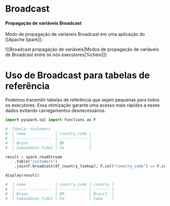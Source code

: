 # Broadcast

#### Propagação de variáveis Broadcast

Modo de propagação de variáveis Broadcast em uma aplicação do [[Apache Spark]]:

![[Broadcast propagação de variáveis|Modos de propagação de variáveis de Broadcast entre os nós executores|%cheio|]]

# Uso de Broadcast para tabelas de referência

Podemos transmitir tabelas de referência que sejam pequenas para todos os executores. Essa otimização garante uma acesso mais rápidos a esses dados evitando carregamentos desnecessários.

```python
import pyspark.sql import functions as F

#  Tabela: customers
#  | name             | country_code |
#  | ---------------- | ------------ |
#  | Bruno            | BR           |
#  | Comandante Fidel | CU           |

result = spark.readStream
	.table("customers")
	.join(F.broadcast(df_country_lookup), F.col("country_code") == F.col("code"), "inner")

display(result)

#  | name             | country_code | country |
#  | ---------------- | ------------ | ------- |
#  | Bruno            | BR           | Brasil  |
#  | Comandante Fidel | CU           | Cuba    |
```
